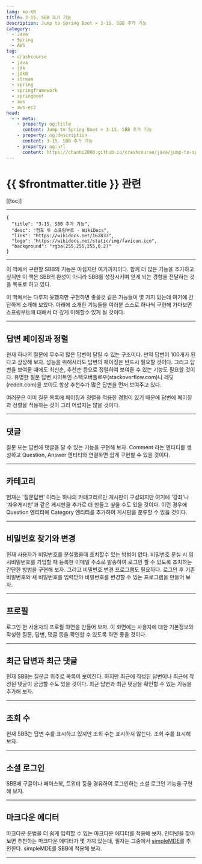```yaml
---
lang: ko-KR
title: 3-15. SBB 추가 기능
description: Jump to Spring Boot > 3-15. SBB 추가 기능
category:
  - Java
  - Spring
  - AWS
tag: 
  - crashcourse
  - java
  - jdk
  - jdk8
  - stream
  - spring
  - springframework
  - springboot
  - aws
  - aws-ec2
head:
  - - meta:
    - property: og:title
      content: Jump to Spring Boot > 3-15. SBB 추가 기능
    - property: og:description
      content: 3-15. SBB 추가 기능
    - property: og:url
      content: https://chanhi2000.github.io/crashcourse/java/jump-to-spring-boot/03N.html
---
```


# {{ $frontmatter.title }} 관련

[[toc]]

---

```component VPCard
{
  "title": "3-15. SBB 추가 기능",
  "desc": "점프 투 스프링부트 - WikiDocs",
  "link": "https://wikidocs.net/162833",
  "logo": "https://wikidocs.net/static/img/favicon.ico",
  "background": "rgba(255,255,255,0.2)"
}
```

---

이 책에서 구현할 SBB의 기능은 아쉽지만 여기까지이다. 함께 더 많은 기능을 추가하고 싶지만 이 책은 SBB의 완성이 아니라 SBB를 성장시키며 얻게 되는 경험을 전달하는 것을 목표로 하고 있다.

이 책에서는 다루지 못했지만 구현하면 좋을것 같은 기능들이 몇 가지 있는데 여기에 간단하게 소개해 보았다. 아래에 소개한 기능들을 여러분 스스로 하나씩 구현해 가다보면 스프링부트에 대해서 더 깊게 이해할수 있게 될 것이다.

---

## 답변 페이징과 정렬

현재 하나의 질문에 무수히 많은 답변이 달릴 수 있는 구조이다. 만약 답변이 100개가 된다고 상상해 보자. 성능을 위해서라도 답변의 페이징은 반드시 필요할 것이다. 그리고 답변을 보여줄 때에도 최신순, 추천순 등으로 정렬하여 보여줄 수 있는 기능도 필요할 것이다. 유명한 질문 답변 사이트인 스택오버플로우(stackoverflow.com)나 레딧(reddit.com)을 보아도 항상 추천수가 많은 답변을 먼저 보여주고 있다.

여러분은 이미 질문 목록에 페이징과 정렬을 적용한 경험이 있기 때문에 답변에 페이징과 정렬을 적용하는 것이 그리 어렵지는 않을 것이다.

---

## 댓글

질문 또는 답변에 댓글을 달 수 있는 기능을 구현해 보자. Comment 라는 엔티티를 생성하고 Question, Answer 엔티티와 연결하면 쉽게 구현할 수 있을 것이다.

---

## 카테고리

현재는 '질문답변' 이라는 하나의 카테고리로만 게시판이 구성되지만 여기에 '강좌'나 '자유게시판'과 같은 게시판을 추가로 더 만들고 싶을 수도 있을 것이다. 이런 경우에 Question 엔티티에 Category 엔티티를 추가하여 게시판을 분류할 수 있을 것이다.

---

## 비밀번호 찾기와 변경

현재 사용자가 비밀번호를 분실했을때 조치할수 있는 방법이 없다. 비밀번호 분실 시 임시비밀번호를 가입할 때 등록한 이메일 주소로 발송하여 로그인 할 수 있도록 조치하는 간단한 방법을 구현해 보자. 그리고 비밀번호 변경 프로그램도 필요하다. 로그인 후 기존 비밀번호와 새 비밀번호를 입력받아 비밀번호를 변경할 수 있는 프로그램을 만들어 보자.

---

## 프로필

로그인 한 사용자의 프로필 화면을 만들어 보자. 이 화면에는 사용자에 대한 기본정보와 작성한 질문, 답변, 댓글 등을 확인할 수 있도록 하면 좋을 것이다.

---

## 최근 답변과 최근 댓글

현재 SBB는 질문글 위주로 목록이 보여진다. 하지만 최근에 작성된 답변이나 최근에 작성된 댓글이 궁금할 수도 있을 것이다. 최근 답변과 최근 댓글을 확인할 수 있는 기능을 추가해 보자.

---

## 조회 수

현재 SBB는 답변 수를 표시하고 있지만 조회 수는 표시하지 않는다. 조회 수를 표시해 보자.

---

## 소셜 로그인

SBB에 구글이나 페이스북, 트위터 등을 경유하여 로그인하는 소셜 로그인 기능을 구현해 보자.

---

## 마크다운 에디터

마크다운 문법을 더 쉽게 입력할 수 있는 마크다운 에디터를 적용해 보자. 인터넷을 찾아보면 추천하는 마크다운 에디터가 몇 가지 있는데, 필자는 그중에서 [simpleMDE](https://simplemde.com)를 추천한다. simpleMDE를 SBB에 적용해 보자.

---

<TagLinks />